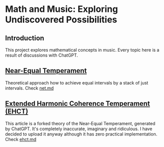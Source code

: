 # Math and Music: Exploring Undiscovered Possibilities

## Introduction
This project explores mathematical concepts in music. Every topic here is a result of discussions with ChatGPT.

## [Near-Equal Temperament](https://github.com/ourshell/math-and-music/blob/main/net.md)
Theoretical approach how to achieve equal intervals by a stack of just intervals. Check [net.md](https://github.com/ourshell/math-and-music/blob/main/net.md)

## [Extended Harmonic Coherence Temperament (EHCT)](https://github.com/ourshell/math-and-music/blob/main/ehct.md)
This article is a forked theory of the Near-Equal Temperament, generated by ChatGPT. It's completely inaccurate, imaginary and ridiculous. I have decided to upload it anyway although it has zero practical implementation. Check [ehct.md](https://github.com/ourshell/math-and-music/blob/main/ehct.md)
